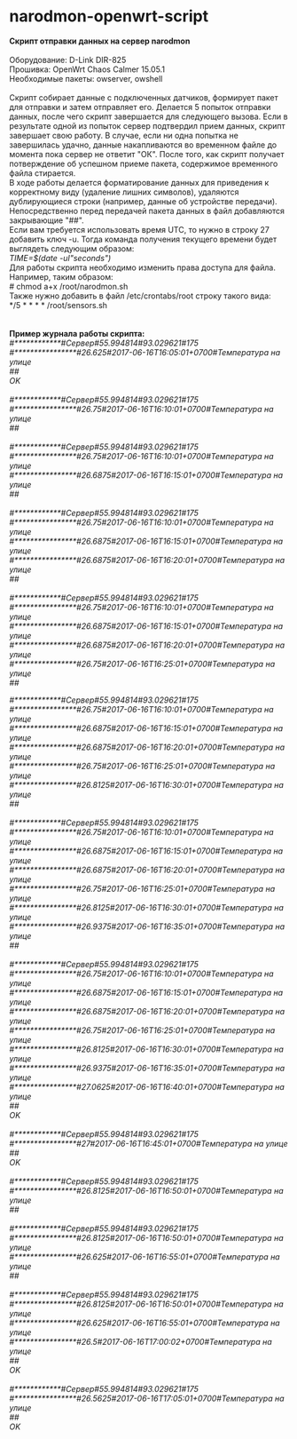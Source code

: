 # narodmon-openwrt-script
<b>Скрипт отправки данных на сервер narodmon</b><br/>
<br/>
Оборудование: D-Link DIR-825<br/>
Прошивка: OpenWrt Chaos Calmer 15.05.1<br/>
Необходимые пакеты: owserver, owshell<br/>
<br/>
Скрипт собирает данные с подключенных датчиков, формирует пакет для отправки и затем отправляет его. Делается 5 попыток отправки данных, после чего скрипт завершается для следующего вызова. Если в результате одной из попыток сервер подтвердил прием данных, скрипт завершает свою работу. В случае, если ни одна попытка не завершилась удачно, данные накапливаются во временном файле до момента пока сервер не ответит "ОК". После того, как скрипт получает потверждение об успешном приеме пакета, содержимое временного файла стирается.<br/>
В ходе работы делается форматирование данных для приведения к корректному виду (удаление лишних символов), удаляются дублирующиеся строки (например, данные об устройстве передачи). Непосредственно перед передачей пакета данных в файл добавляются закрывающие "##".<br/>
Если вам требуется использовать время UTC, то нужно в строку 27 добавить ключ -u. Тогда команда получения текущего времени будет выглядеть следующим образом:<br/>
<i>TIME=$(date -uI"seconds")</i><br/>
Для работы скрипта необходимо изменить права доступа для файла. Например, таким образом:<br/>
\# chmod a+x /root/narodmon.sh<br/>
Также нужно добавить в файл /etc/crontabs/root строку такого вида:<br/>
*/5 * * * * /root/sensors.sh<br/>
<br/>
<br/>
<b>Пример журнала работы скрипта:</b><br/><i>
\#\*\*\*\*\*\*\*\*\*\*\*\*\#Сервер\#55.994814\#93.029621\#175<br/>
\#\*\*\*\*\*\*\*\*\*\*\*\*\*\*\*\*\#26.625\#2017-06-16T16:05:01+0700\#Температура на улице<br/>
\#\#<br/>
OK<br/>
<br/>
\#\*\*\*\*\*\*\*\*\*\*\*\*\#Сервер\#55.994814\#93.029621\#175<br/>
\#\*\*\*\*\*\*\*\*\*\*\*\*\*\*\*\*\#26.75\#2017-06-16T16:10:01+0700\#Температура на улице<br/>
\#\#<br/>
<br/>
\#\*\*\*\*\*\*\*\*\*\*\*\*\#Сервер\#55.994814\#93.029621\#175<br/>
\#\*\*\*\*\*\*\*\*\*\*\*\*\*\*\*\*\#26.75\#2017-06-16T16:10:01+0700\#Температура на улице<br/>
\#\*\*\*\*\*\*\*\*\*\*\*\*\*\*\*\*\#26.6875\#2017-06-16T16:15:01+0700\#Температура на улице<br/>
\#\#<br/>
<br/>
\#\*\*\*\*\*\*\*\*\*\*\*\*\#Сервер\#55.994814\#93.029621\#175<br/>
\#\*\*\*\*\*\*\*\*\*\*\*\*\*\*\*\*\#26.75\#2017-06-16T16:10:01+0700\#Температура на улице<br/>
\#\*\*\*\*\*\*\*\*\*\*\*\*\*\*\*\*\#26.6875\#2017-06-16T16:15:01+0700\#Температура на улице<br/>
\#\*\*\*\*\*\*\*\*\*\*\*\*\*\*\*\*\#26.6875\#2017-06-16T16:20:01+0700\#Температура на улице<br/>
\#\#<br/>
<br/>
\#\*\*\*\*\*\*\*\*\*\*\*\*\#Сервер\#55.994814\#93.029621\#175<br/>
\#\*\*\*\*\*\*\*\*\*\*\*\*\*\*\*\*\#26.75\#2017-06-16T16:10:01+0700\#Температура на улице<br/>
\#\*\*\*\*\*\*\*\*\*\*\*\*\*\*\*\*\#26.6875\#2017-06-16T16:15:01+0700\#Температура на улице<br/>
\#\*\*\*\*\*\*\*\*\*\*\*\*\*\*\*\*\#26.6875\#2017-06-16T16:20:01+0700\#Температура на улице<br/>
\#\*\*\*\*\*\*\*\*\*\*\*\*\*\*\*\*\#26.75\#2017-06-16T16:25:01+0700\#Температура на улице<br/>
\#\#<br/>

\#\*\*\*\*\*\*\*\*\*\*\*\*\#Сервер\#55.994814\#93.029621\#175<br/>
\#\*\*\*\*\*\*\*\*\*\*\*\*\*\*\*\*\#26.75\#2017-06-16T16:10:01+0700\#Температура на улице<br/>
\#\*\*\*\*\*\*\*\*\*\*\*\*\*\*\*\*\#26.6875\#2017-06-16T16:15:01+0700\#Температура на улице<br/>
\#\*\*\*\*\*\*\*\*\*\*\*\*\*\*\*\*\#26.6875\#2017-06-16T16:20:01+0700\#Температура на улице<br/>
\#\*\*\*\*\*\*\*\*\*\*\*\*\*\*\*\*\#26.75\#2017-06-16T16:25:01+0700\#Температура на улице<br/>
\#\*\*\*\*\*\*\*\*\*\*\*\*\*\*\*\*\#26.8125\#2017-06-16T16:30:01+0700\#Температура на улице<br/>
\#\#<br/>
<br/>
\#\*\*\*\*\*\*\*\*\*\*\*\*\#Сервер\#55.994814\#93.029621\#175<br/>
\#\*\*\*\*\*\*\*\*\*\*\*\*\*\*\*\*\#26.75\#2017-06-16T16:10:01+0700\#Температура на улице<br/>
\#\*\*\*\*\*\*\*\*\*\*\*\*\*\*\*\*\#26.6875\#2017-06-16T16:15:01+0700\#Температура на улице<br/>
\#\*\*\*\*\*\*\*\*\*\*\*\*\*\*\*\*\#26.6875\#2017-06-16T16:20:01+0700\#Температура на улице<br/>
\#\*\*\*\*\*\*\*\*\*\*\*\*\*\*\*\*\#26.75\#2017-06-16T16:25:01+0700\#Температура на улице<br/>
\#\*\*\*\*\*\*\*\*\*\*\*\*\*\*\*\*\#26.8125\#2017-06-16T16:30:01+0700\#Температура на улице<br/>
\#\*\*\*\*\*\*\*\*\*\*\*\*\*\*\*\*\#26.9375\#2017-06-16T16:35:01+0700\#Температура на улице<br/>
\#\#<br/>
<br/>
\#\*\*\*\*\*\*\*\*\*\*\*\*\#Сервер\#55.994814\#93.029621\#175<br/>
\#\*\*\*\*\*\*\*\*\*\*\*\*\*\*\*\*\#26.75\#2017-06-16T16:10:01+0700\#Температура на улице<br/>
\#\*\*\*\*\*\*\*\*\*\*\*\*\*\*\*\*\#26.6875\#2017-06-16T16:15:01+0700\#Температура на улице<br/>
\#\*\*\*\*\*\*\*\*\*\*\*\*\*\*\*\*\#26.6875\#2017-06-16T16:20:01+0700\#Температура на улице<br/>
\#\*\*\*\*\*\*\*\*\*\*\*\*\*\*\*\*\#26.75\#2017-06-16T16:25:01+0700\#Температура на улице<br/>
\#\*\*\*\*\*\*\*\*\*\*\*\*\*\*\*\*\#26.8125\#2017-06-16T16:30:01+0700\#Температура на улице<br/>
\#\*\*\*\*\*\*\*\*\*\*\*\*\*\*\*\*\#26.9375\#2017-06-16T16:35:01+0700\#Температура на улице<br/>
\#\*\*\*\*\*\*\*\*\*\*\*\*\*\*\*\*\#27.0625\#2017-06-16T16:40:01+0700\#Температура на улице<br/>
\#\#<br/>
OK<br/>
<br/>
\#\*\*\*\*\*\*\*\*\*\*\*\*\#Сервер\#55.994814\#93.029621\#175<br/>
\#\*\*\*\*\*\*\*\*\*\*\*\*\*\*\*\*\#27\#2017-06-16T16:45:01+0700\#Температура на улице<br/>
\#\#<br/>
OK<br/>
<br/>
\#\*\*\*\*\*\*\*\*\*\*\*\*\#Сервер\#55.994814\#93.029621\#175<br/>
\#\*\*\*\*\*\*\*\*\*\*\*\*\*\*\*\*\#26.8125\#2017-06-16T16:50:01+0700\#Температура на улице<br/>
\#\#<br/>
<br/>
\#\*\*\*\*\*\*\*\*\*\*\*\*\#Сервер\#55.994814\#93.029621\#175<br/>
\#\*\*\*\*\*\*\*\*\*\*\*\*\*\*\*\*\#26.8125\#2017-06-16T16:50:01+0700\#Температура на улице<br/>
\#\*\*\*\*\*\*\*\*\*\*\*\*\*\*\*\*\#26.625\#2017-06-16T16:55:01+0700\#Температура на улице<br/>
\#\#<br/>
<br/>
\#\*\*\*\*\*\*\*\*\*\*\*\*\#Сервер\#55.994814\#93.029621\#175<br/>
\#\*\*\*\*\*\*\*\*\*\*\*\*\*\*\*\*\#26.8125\#2017-06-16T16:50:01+0700\#Температура на улице<br/>
\#\*\*\*\*\*\*\*\*\*\*\*\*\*\*\*\*\#26.625\#2017-06-16T16:55:01+0700\#Температура на улице<br/>
\#\*\*\*\*\*\*\*\*\*\*\*\*\*\*\*\*\#26.5\#2017-06-16T17:00:02+0700\#Температура на улице<br/>
\#\#<br/>
OK<br/>
<br/>
\#\*\*\*\*\*\*\*\*\*\*\*\*\#Сервер\#55.994814\#93.029621\#175<br/>
\#\*\*\*\*\*\*\*\*\*\*\*\*\*\*\*\*\#26.5625\#2017-06-16T17:05:01+0700\#Температура на улице<br/>
\#\#<br/>
OK<br/>
</i>
